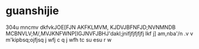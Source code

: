 # guanshijie
304u
mncmv dkfvkJOE[FJN AKFKLMVM, 
KJDVJBFNFJD;NVNMNDB
MCBNVLV;M/,MVJKNFWNP[IGJNVFJBHJ'dakl;jnifjfjfjfjfj
lkf j]
am,nba'/n .v v m'kipbsq;ojfjsq j wfj c q j wfh tc su esu r w 
